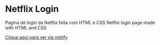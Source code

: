 # Netflix Login

Pagina de login da Netflix feita com HTML e CSS
Netflix login page made with HTML and CSS

[Clique aqui para ver via netlify](https://netflix-login-andrei.netlify.app)


